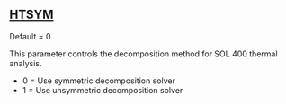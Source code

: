 ## [HTSYM](https://nexus.hexagon.com/documentationcenter/bundle/MSC_Nastran_2022.4/page/Nastran_Combined_Book/qrg/parameters/TOC.HTSYM.xhtml)

Default = 0

This parameter controls the decomposition method for SOL 400 thermal analysis.

* 0 = Use symmetric decomposition solver
* 1 = Use unsymmetric decomposition solver
